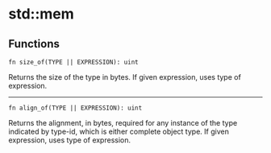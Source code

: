 # std::mem
## Functions
```jule
fn size_of(TYPE || EXPRESSION): uint
```
Returns the size of the type in bytes. If given expression, uses type of expression.

---

```jule
fn align_of(TYPE || EXPRESSION): uint
```
Returns the alignment, in bytes, required for any instance of the type indicated by type-id, which is either complete object type. If given expression, uses type of expression. 